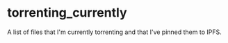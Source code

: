 # torrenting_currently
A list of files that I'm currently torrenting and that I've pinned them to IPFS.
